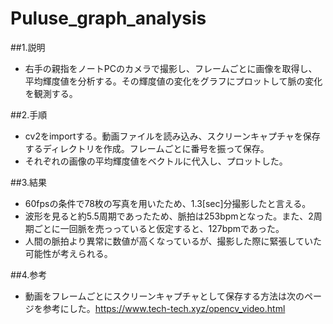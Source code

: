 # Puluse_graph_analysis  

##1.説明  
- 右手の親指をノートPCのカメラで撮影し、フレームごとに画像を取得し、平均輝度値を分析する。その輝度値の変化をグラフにプロットして脈の変化を観測する。  

##2.手順  
- cv2をimportする。動画ファイルを読み込み、スクリーンキャプチャを保存するディレクトリを作成。フレームごとに番号を振って保存。  
- それぞれの画像の平均輝度値をベクトルに代入し、プロットした。  

##3.結果  
- 60fpsの条件で78枚の写真を用いたため、1.3[sec]分撮影したと言える。  
- 波形を見ると約5.5周期であったため、脈拍は253bpmとなった。また、2周期ごとに一回脈を売っっていると仮定すると、127bpmであった。  
- 人間の脈拍より異常に数値が高くなっているが、撮影した際に緊張していた可能性が考えられる。  

##4.参考  
- 動画をフレームごとにスクリーンキャプチャとして保存する方法は次のページを参考にした。<https://www.tech-tech.xyz/opencv_video.html>
